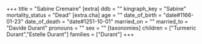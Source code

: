 +++
title = "Sabine Cremaire"
[extra]
ddb = ""
kingraph_key = "Sabine"
mortality_status = "Dead"
[extra.cha]
age = ""
date_of_birth = "date#1166-01-23"
date_of_death = "date#1251-10-01"
married_on = ""
married_to = "Davide Durant"
pronouns = ""
sex = ""
[taxonomies]
children = ["Turmeric Durant","Estelle Durant"]
families = ["Durant"]
+++

